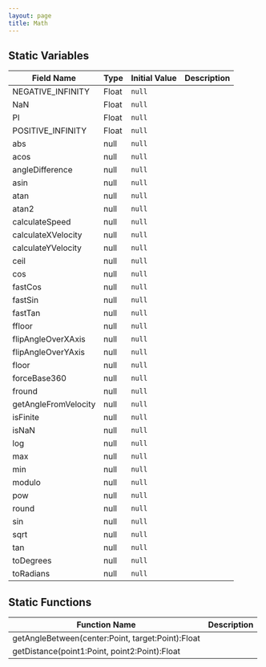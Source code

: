 ```yaml
---
layout: page
title: Math
---
```


## Static Variables

| Field Name | Type | Initial Value | Description |
| ------------ | ------ | --------------- | ------------- |
| NEGATIVE_INFINITY | Float | `null` |  |
| NaN | Float | `null` |  |
| PI | Float | `null` |  |
| POSITIVE_INFINITY | Float | `null` |  |
| abs | null | `null` |  |
| acos | null | `null` |  |
| angleDifference | null | `null` |  |
| asin | null | `null` |  |
| atan | null | `null` |  |
| atan2 | null | `null` |  |
| calculateSpeed | null | `null` |  |
| calculateXVelocity | null | `null` |  |
| calculateYVelocity | null | `null` |  |
| ceil | null | `null` |  |
| cos | null | `null` |  |
| fastCos | null | `null` |  |
| fastSin | null | `null` |  |
| fastTan | null | `null` |  |
| ffloor | null | `null` |  |
| flipAngleOverXAxis | null | `null` |  |
| flipAngleOverYAxis | null | `null` |  |
| floor | null | `null` |  |
| forceBase360 | null | `null` |  |
| fround | null | `null` |  |
| getAngleFromVelocity | null | `null` |  |
| isFinite | null | `null` |  |
| isNaN | null | `null` |  |
| log | null | `null` |  |
| max | null | `null` |  |
| min | null | `null` |  |
| modulo | null | `null` |  |
| pow | null | `null` |  |
| round | null | `null` |  |
| sin | null | `null` |  |
| sqrt | null | `null` |  |
| tan | null | `null` |  |
| toDegrees | null | `null` |  |
| toRadians | null | `null` |  |


## Static Functions

| Function Name | Description |
| --------------- | ------------- |
| getAngleBetween(center:Point, target:Point):Float |  |
| getDistance(point1:Point, point2:Point):Float |  |


